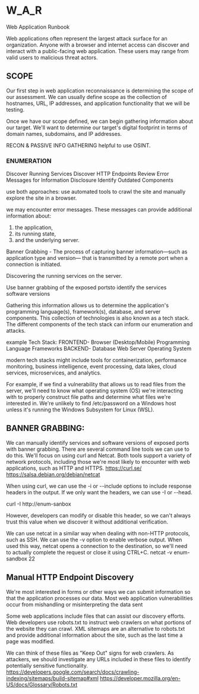 # W_A_R
Web Application Runbook

Web applications often represent the largest attack surface for an organization. Anyone with a browser and internet access can discover and interact with a public-facing web application. These users may range from valid users to malicious threat actors.

## SCOPE
Our first step in web application reconnaissance is determining the scope of our assessment. We can usually define scope as the collection of hostnames, URL, IP addresses, and application functionality that we will be testing.

Once we have our scope defined, we can begin gathering information about our target. We'll want to determine our target's digital footprint in terms of domain names, subdomains, and IP addresses.

RECON & PASSIVE INFO GATHERING
helpful to use OSINT.


### ENUMERATION


Discover Running Services
Discover HTTP Endpoints
Review Error Messages for Information Disclosure
Identify Outdated Components

use both approaches: use automated tools to crawl the site and manually explore the site in a browser.

we may encounter error messages. These messages can provide additional information about:
1. the application, 
2. its running state, 
3. and the underlying server. 


Banner Grabbing - The process of capturing banner information—such as application type and version— that is transmitted by a remote port when a connection is initiated.


Discovering the running services on the server. 

Use banner grabbing of the exposed portsto identify the 
services  
software versions 

Gathering this information allows us to determine the application's programming language(s), framework(s), database, and server components. This collection of technologies is also known as a tech stack. The different components of the tech stack can inform our enumeration and attacks.

example Tech Stack:
FRONTEND-
Browser (Desktop/Mobile)
Programming Language
Frameworks
BACKEND-
Database
Web Server
Operating System

modern tech stacks might include tools for containerization, performance monitoring, business intelligence, event processing, data lakes, cloud services, microservices, and analytics. 


For example, if we find a vulnerability that allows us to read files from the server, we'll need to know what operating system (OS) we're interacting with to properly construct file paths and determine what files we're interested in. We're unlikely to find /etc/password on a Windows host unless it's running the Windows Subsystem for Linux (WSL).


## BANNER GRABBING:
We can manually identify services and software versions of exposed ports with banner grabbing. There are several command line tools we can use to do this. We'll focus on using curl and Netcat. Both tools support a variety of network protocols, including those we're most likely to encounter with web applications, such as HTTP and HTTPS.
https://curl.se/
https://salsa.debian.org/debian/netcat

When using curl, we can use the -i or --include options to include response headers in the output. If we only want the headers, we can use -I or --head.

curl -I http://enum-sanbox

However, developers can modify or disable this header, so we can't always trust this value when we discover it without additional verification.




We can use netcat in a similar way when dealing with non-HTTP protocols, such as SSH. We can use the -v option to enable verbose output. When used this way, netcat opens a connection to the destination, so we'll need to actually complete the request or close it using CTRL+C.
netcat -v enum-sandbox 22


## Manual HTTP Endpoint Discovery
We're most interested in forms or other ways we can submit information so that the application processes our data. Most web application vulnerabilities occur from mishandling or misinterpreting the data sent

Some web applications include files that can assist our discovery efforts. Web developers use robots.txt to instruct web crawlers on what portions of the website they can crawl. XML sitemaps are an alternative to robots.txt and provide additional information about the site, such as the last time a page was modified.

We can think of these files as "Keep Out" signs for web crawlers. As attackers, we should investigate any URLs included in these files to identify potentially sensitive functionality.
https://developers.google.com/search/docs/crawling-indexing/sitemaps/build-sitemap#xml
https://developer.mozilla.org/en-US/docs/Glossary/Robots.txt

